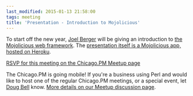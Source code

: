 ```yaml
---
last_modified: 2015-01-13 21:58:00
tags: meeting
title: 'Presentation - Introduction to Mojolicious'
---
```


To start off the new year, [Joel Berger]() will be giving an introduction to [the Mojolicious web framework](http://mojolicio.us). The [presentation itself is a Mojolicious app, hosted on Heroku](http://mojolicious-introduction.herokuapp.com).

[RSVP for this meeting on the Chicago.PM Meetup page](http://www.meetup.com/ChicagoPM/events/219629915/)

The Chicago.PM is going mobile! If you're a business using Perl and would like to host one of the regular Chicago.PM meetings, or a special event, let [Doug Bell](mailto:madcityzen@gmail.com) know. [More details on our Meetup discussion page](http://www.meetup.com/ChicagoPM/messages/boards/thread/48618307).

